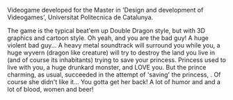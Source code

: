 Videogame developed for the Master in 'Design and development of Videogames', Universitat Politecnica de Catalunya.

The game is the typical beat'em up Double Dragon style, but with 3D graphics and cartoon style. Oh yeah, and you are the bad guy! A huge violent bad guy... A heavy metal soundtrack will surround you while you, a huge wyvern (dragon like creature) will try to destroy the land you live in (and of course its inhabitants) trying to save your princess. Princess used to live with you, a huge drunkard monster, and LOVE you. But the prince charming, as usual, succeeded in the attempt of 'saving' the princess, . Of course she didn't like it... You gotta get her back! A lot of humor and and a lot of blood, women and beer!